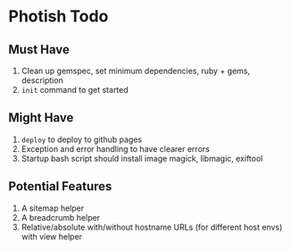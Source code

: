 # Photish Todo

## Must Have

1. Clean up gemspec, set minimum dependencies, ruby + gems, description
1. `init` command to get started

## Might Have

1. `deploy` to deploy to github pages
1. Exception and error handling to have clearer errors
1. Startup bash script should install image magick, libmagic, exiftool

## Potential Features

1. A sitemap helper
1. A breadcrumb helper
1. Relative/absolute with/without hostname URLs (for different host envs) with view helper
